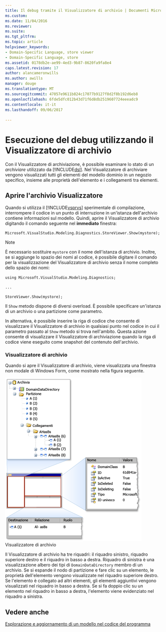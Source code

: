 ```yaml
---
title: Il debug tramite il Visualizzatore di archivio | Documenti Microsoft
ms.custom: 
ms.date: 11/04/2016
ms.reviewer: 
ms.suite: 
ms.tgt_pltfrm: 
ms.topic: article
helpviewer_keywords:
- Domain-Specific Language, store viewer
- Domain-Specific Language, store
ms.assetid: 0178db2e-ae99-4ed3-9b87-8620fa9fa8e4
caps.latest.revision: 17
author: alancameronwills
ms.author: awills
manager: douge
ms.translationtype: MT
ms.sourcegitcommit: 47057e9611b824c17077b9127f8d2f8b192d6eb8
ms.openlocfilehash: 6fde5dfc012b43d71f6d8db2519607724eeeadc9
ms.contentlocale: it-it
ms.lasthandoff: 09/06/2017

---
```

# <a name="debugging-by-using-the-store-viewer"></a>Esecuzione del debug utilizzando il Visualizzatore di archivio
Con il Visualizzatore di archiviazione, è possibile esaminare lo stato di un *archiviare* utilizzato da [!INCLUDE[dsl](../modeling/includes/dsl_md.md)]. Nel Visualizzatore di archiviare vengono visualizzati tutti gli elementi del modello dominio in un negozio specifico, insieme alle proprietà dell'elemento e i collegamenti tra elementi.  
  
## <a name="opening-store-viewer"></a>Aprire l'archivio Visualizzatore  
 Quando si utilizza il [!INCLUDE[vsprvs](../code-quality/includes/vsprvs_md.md)] sperimentale di compilazione, interrompere il codice in un punto di interruzione in un'istanza dell'archivio contiene informazioni sul modello. Quindi, aprire il Visualizzatore di archivio digitando il comando seguente nel **immediato** finestra:  
  
```  
Microsoft.VisualStudio.Modeling.Diagnostics.StoreViewer.Show(mystore);  
```  
  
> [!NOTE]
>  È necessario sostituire `mystore` con il nome dell'istanza di archivio. Inoltre, se si aggiunge lo spazio dei nomi al codice, è possibile digitare il comando per la visualizzazione del Visualizzatore di archivio senza il nome completo dello spazio dei nomi:  
>   
>  `using Microsoft.VisualStudio.Modeling.Diagnostics;`  
>   
>  `...`  
>   
>  `StoreViewer.Show(mystore);`  
  
 Il `Show` metodo dispone di diversi overload. È possibile specificare un'istanza di un archivio o una partizione come parametro.  
  
 In alternativa, è possibile inserire la riga di codice che consente di visualizzare il Visualizzatore di archivio in qualsiasi punto nel codice in cui il parametro passato al `Show` metodo si trova nell'ambito. Questa azione consente di visualizzare il Visualizzatore di archiviazione quando la riga di codice viene eseguito come snapshot del contenuto dell'archivio.  
  
### <a name="using-store-viewer"></a>Visualizzatore di archivio  
 Quando si apre il Visualizzatore di archivio, viene visualizzata una finestra non modale di Windows Form, come mostrato nella figura seguente.  
  
 ![](../modeling/media/storeviewer2.png "storeviewer2")  
Visualizzatore di archivio  
  
 Il Visualizzatore di archivio ha tre riquadri: il riquadro sinistro, riquadro superiore destro e il riquadro in basso a destra. Riquadro di sinistra è una visualizzazione albero dei tipi di `DomainDataDirectory` membro di un archivio. Se si espande il nodo di partizione e fare clic su un elemento, le proprietà dell'elemento vengono visualizzate nel riquadro superiore destro. Se l'elemento è collegato ad altri elementi, gli elementi aggiuntivi vengono visualizzati nel riquadro in basso a destra. Se si fa doppio clic su un elemento nel riquadro in basso a destra, l'elemento viene evidenziato nel riquadro a sinistra.  
  
## <a name="see-also"></a>Vedere anche  
 [Esplorazione e aggiornamento di un modello nel codice del programma](../modeling/navigating-and-updating-a-model-in-program-code.md)

